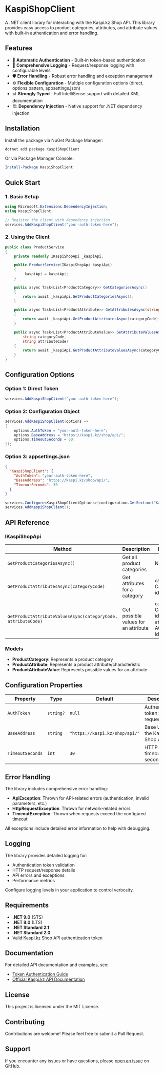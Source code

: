 # KaspiShopClient

A .NET client library for interacting with the Kaspi.kz Shop API. This library provides easy access to product categories, attributes, and attribute values with built-in authentication and error handling.

## Features

- 🔐 **Automatic Authentication** - Built-in token-based authentication
- 📝 **Comprehensive Logging** - Request/response logging with configurable levels
- 🛡️ **Error Handling** - Robust error handling and exception management
- ⚙️ **Flexible Configuration** - Multiple configuration options (direct, options pattern, appsettings.json)
- 📊 **Strongly Typed** - Full IntelliSense support with detailed XML documentation
- 🏗️ **Dependency Injection** - Native support for .NET dependency injection

## Installation

Install the package via NuGet Package Manager:

```bash
dotnet add package KaspiShopClient
```

Or via Package Manager Console:

```powershell
Install-Package KaspiShopClient
```

## Quick Start

### 1. Basic Setup

```csharp
using Microsoft.Extensions.DependencyInjection;
using KaspiShopClient;

// Register the client with dependency injection
services.AddKaspiShopClient("your-auth-token-here");
```

### 2. Using the Client

```csharp
public class ProductService
{
    private readonly IKaspiShopApi _kaspiApi;

    public ProductService(IKaspiShopApi kaspiApi)
    {
        _kaspiApi = kaspiApi;
    }

    public async Task<List<ProductCategory>> GetCategoriesAsync()
    {
        return await _kaspiApi.GetProductCategoriesAsync();
    }

    public async Task<List<ProductAttribute>> GetAttributesAsync(string categoryCode)
    {
        return await _kaspiApi.GetProductAttributesAsync(categoryCode);
    }

    public async Task<List<ProductAttributeValue>> GetAttributeValuesAsync(
        string categoryCode, 
        string attributeCode)
    {
        return await _kaspiApi.GetProductAttributeValuesAsync(categoryCode, attributeCode);
    }
}
```

## Configuration Options

### Option 1: Direct Token

```csharp
services.AddKaspiShopClient("your-auth-token-here");
```

### Option 2: Configuration Object

```csharp
services.AddKaspiShopClient(options =>
{
    options.AuthToken = "your-auth-token-here";
    options.BaseAddress = "https://kaspi.kz/shop/api/";
    options.TimeoutSeconds = 60;
});
```

### Option 3: appsettings.json

```json
{
  "KaspiShopClient": {
    "AuthToken": "your-auth-token-here",
    "BaseAddress": "https://kaspi.kz/shop/api/",
    "TimeoutSeconds": 30
  }
}
```

```csharp
services.Configure<KaspiShopClientOptions>(configuration.GetSection("KaspiShopClient"));
services.AddKaspiShopClient();
```

## API Reference

### IKaspiShopApi

| Method | Description | Parameters |
|--------|-------------|------------|
| `GetProductCategoriesAsync()` | Get all product categories | None |
| `GetProductAttributesAsync(categoryCode)` | Get attributes for a category | `categoryCode`: Category identifier |
| `GetProductAttributeValuesAsync(categoryCode, attributeCode)` | Get possible values for an attribute | `categoryCode`: Category identifier<br>`attributeCode`: Attribute identifier |

### Models

- **ProductCategory**: Represents a product category
- **ProductAttribute**: Represents a product attribute/characteristic
- **ProductAttributeValue**: Represents possible values for an attribute

## Configuration Properties

| Property | Type | Default | Description |
|----------|------|---------|-------------|
| `AuthToken` | `string?` | `null` | Authentication token for API requests |
| `BaseAddress` | `string` | `"https://kaspi.kz/shop/api/"` | Base URL for the Kaspi Shop API |
| `TimeoutSeconds` | `int` | `30` | HTTP request timeout in seconds |

## Error Handling

The library includes comprehensive error handling:

- **ApiException**: Thrown for API-related errors (authentication, invalid parameters, etc.)
- **HttpRequestException**: Thrown for network-related errors
- **TimeoutException**: Thrown when requests exceed the configured timeout

All exceptions include detailed error information to help with debugging.

## Logging

The library provides detailed logging for:

- Authentication token validation
- HTTP request/response details
- API errors and exceptions
- Performance metrics

Configure logging levels in your application to control verbosity.

## Requirements

- **.NET 9.0** (STS)
- **.NET 8.0** (LTS)
- **.NET Standard 2.1**
- **.NET Standard 2.0**
- Valid Kaspi.kz Shop API authentication token

## Documentation

For detailed API documentation and examples, see:

- [Token Authentication Guide](TOKEN_AUTHENTICATION.md)
- [Official Kaspi.kz API Documentation](https://guide.kaspi.kz/partner/ru/shop/api/)

## License

This project is licensed under the MIT License.

## Contributing

Contributions are welcome! Please feel free to submit a Pull Request.

## Support

If you encounter any issues or have questions, please [open an issue](https://github.com/nurzhanme/KaspiShopClient/issues) on GitHub.